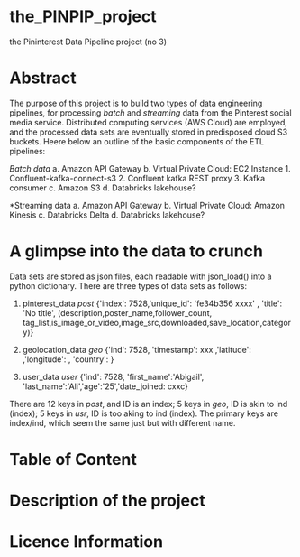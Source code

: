 # the_PINPIP_project
the Pininterest Data Pipeline project (no 3)
# Abstract
The purpose of this project is to build two types of data engineering pipelines, for processing *batch* and *streaming* data from the Pinterest social media service. Distributed computing services (AWS Cloud) are employed, and the processed data sets are eventually stored in predisposed cloud S3 buckets. Heere below an outline of the basic components of the ETL pipelines:

*Batch data*
    a. Amazon API Gateway
    b. Virtual Private Cloud: EC2 Instance
        1. Confluent-kafka-connect-s3
        2. Confluent kafka REST proxy
        3. Kafka consumer
    c. Amazon S3
    d. Databricks lakehouse?

*Streaming data
    a. Amazon API Gateway
    b. Virtual Private Cloud: Amazon Kinesis
    c. Databricks Delta
    d. Databricks lakehouse?

# A glimpse into the data to crunch
Data sets are stored as json files, each readable with json_load(<string that point to name>) into a python dictionary. There are three types of data sets as follows:

1. pinterest_data
	*post* {'index': 7528,'unique_id': 'fe34b356 xxxx' , 'title': 'No title', (description,poster_name,follower_count, tag_list,is_image_or_video,image_src,downloaded,save_location,category)}
	
2. geolocation_data
    *geo* {'ind': 7528, 'timestamp': xxx ,'latitude': ,'longitude': , 'country': }
    
3. user_data
    *user* {'ind': 7528, 'first_name':'Abigail', 'last_name':'Ali','age':'25','date_joined: cxxc}
    
There are 12 keys in *post*, and ID is an index; 5 keys in *geo*, ID is akin to ind (index); 5 keys in *usr*, ID is too aking to ind (index).
The primary keys are index/ind, which seem the same just but with different name.


# Table of Content

# Description of the project

# Licence Information
